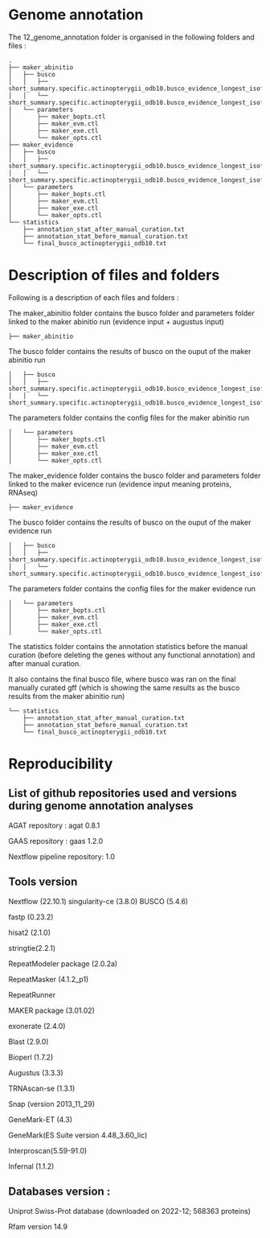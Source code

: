 # Genome annotation

The 12_genome_annotation folder is organised in the following folders and files :

```
.
├── maker_abinitio
│   ├── busco
│   │   ├── short_summary.specific.actinopterygii_odb10.busco_evidence_longest_isoform.json
│   │   └── short_summary.specific.actinopterygii_odb10.busco_evidence_longest_isoform.txt
│   └── parameters
│       ├── maker_bopts.ctl
│       ├── maker_evm.ctl
│       ├── maker_exe.ctl
│       └── maker_opts.ctl
├── maker_evidence
│   ├── busco
│   │   ├── short_summary.specific.actinopterygii_odb10.busco_evidence_longest_isoform.json
│   │   └── short_summary.specific.actinopterygii_odb10.busco_evidence_longest_isoform.txt
│   └── parameters
│       ├── maker_bopts.ctl
│       ├── maker_evm.ctl
│       ├── maker_exe.ctl
│       └── maker_opts.ctl
└── statistics
    ├── annotation_stat_after_manual_curation.txt
    ├── annotation_stat_before_manual_curation.txt
    └── final_busco_actinopterygii_odb10.txt
```

# Description of files and folders 

Following is a description of each files and folders :

The maker_abinitio folder contains the busco folder and parameters folder linked to the maker abinitio run (evidence input + augustus input)

```
├── maker_abinitio

```
The busco folder contains the results of busco on the ouput of the maker abinitio run
```
│   ├── busco
│   │   ├── short_summary.specific.actinopterygii_odb10.busco_evidence_longest_isoform.json
│   │   └── short_summary.specific.actinopterygii_odb10.busco_evidence_longest_isoform.txt
```
The parameters folder contains the config files for the maker abinitio run
```
│   └── parameters
│       ├── maker_bopts.ctl
│       ├── maker_evm.ctl
│       ├── maker_exe.ctl
│       └── maker_opts.ctl
```

The maker_evidence folder contains the busco folder and parameters folder linked to the maker evicence run (evidence input meaning proteins, RNAseq)
```
├── maker_evidence
```

The busco folder contains the results of busco on the ouput of the maker evidence run
```
│   ├── busco
│   │   ├── short_summary.specific.actinopterygii_odb10.busco_evidence_longest_isoform.json
│   │   └── short_summary.specific.actinopterygii_odb10.busco_evidence_longest_isoform.txt
```

The parameters folder contains the config files for the maker evidence run
```
│   └── parameters
│       ├── maker_bopts.ctl
│       ├── maker_evm.ctl
│       ├── maker_exe.ctl
│       └── maker_opts.ctl
```

The statistics folder contains the annotation statistics before the manual curation  (before deleting the genes without any functional annotation) and after manual curation. 

It also contains the final busco file, where busco was ran on the final manually curated gff (which is showing the same results as the busco results from the maker abinitio run)

```
└── statistics
    ├── annotation_stat_after_manual_curation.txt
    ├── annotation_stat_before_manual_curation.txt
    └── final_busco_actinopterygii_odb10.txt
```

# Reproducibility
## List of github repositories used and versions during genome annotation analyses

AGAT repository : agat 0.8.1

GAAS repository : gaas 1.2.0

Nextflow pipeline repository: 1.0

## Tools version

Nextflow (22.10.1) singularity-ce (3.8.0) BUSCO (5.4.6) 

fastp (0.23.2) 

hisat2 (2.1.0) 

stringtie(2.2.1) 

RepeatModeler package (2.0.2a) 

RepeatMasker (4.1.2_p1) 

RepeatRunner 

MAKER package (3.01.02) 

exonerate (2.4.0) 

Blast (2.9.0) 

Bioperl (1.7.2) 

Augustus (3.3.3) 

TRNAscan-se (1.3.1) 

Snap (version 2013_11_29) 

GeneMark-ET (4.3) 

GeneMark(ES Suite version 4.48_3.60_lic) 

Interproscan(5.59-91.0)

Infernal (1.1.2) 


## Databases version :

Uniprot Swiss-Prot database (downloaded on 2022-12; 568363 proteins) 

Rfam version 14.9 



